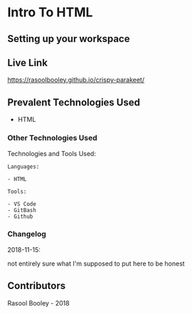 # Intro To HTML



## Setting up your workspace


## Live Link
https://rasoolbooley.github.io/crispy-parakeet/

## Prevalent Technologies Used

 - HTML

### Other Technologies Used

Technologies and Tools Used:

```
Languages:

- HTML

```
```
Tools:

- VS Code
- GitBash
- Github

```

### Changelog

2018-11-15:

not entirely sure what I'm supposed to put here to be honest

## Contributors

Rasool Booley - 2018